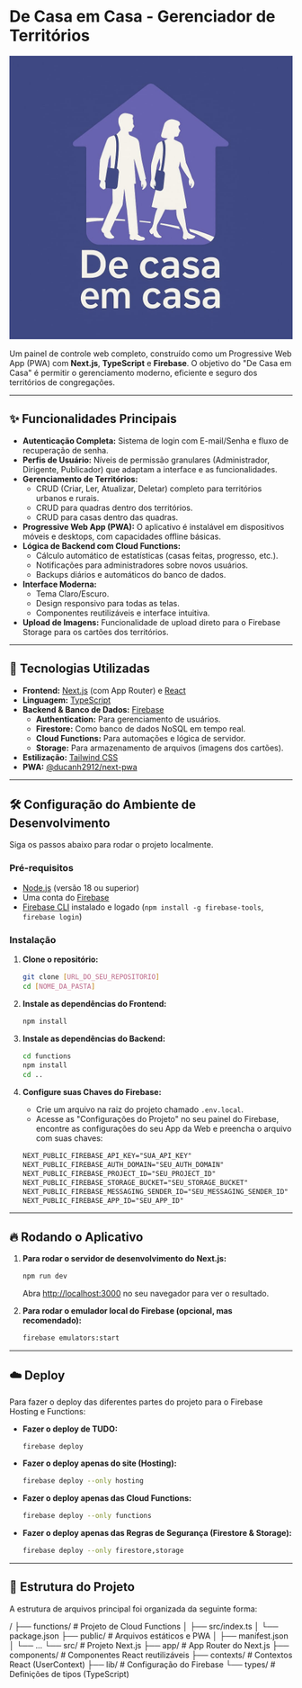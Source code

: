 
#  De Casa em Casa - Gerenciador de Territórios

![Logo do App](public/icon-512x512.jpg)

Um painel de controle web completo, construído como um Progressive Web App (PWA) com **Next.js**, **TypeScript** e **Firebase**. O objetivo do "De Casa em Casa" é permitir o gerenciamento moderno, eficiente e seguro dos territórios de congregações.

---

## ✨ Funcionalidades Principais

*   **Autenticação Completa:** Sistema de login com E-mail/Senha e fluxo de recuperação de senha.
*   **Perfis de Usuário:** Níveis de permissão granulares (Administrador, Dirigente, Publicador) que adaptam a interface e as funcionalidades.
*   **Gerenciamento de Territórios:**
    *   CRUD (Criar, Ler, Atualizar, Deletar) completo para territórios urbanos e rurais.
    *   CRUD para quadras dentro dos territórios.
    *   CRUD para casas dentro das quadras.
*   **Progressive Web App (PWA):** O aplicativo é instalável em dispositivos móveis e desktops, com capacidades offline básicas.
*   **Lógica de Backend com Cloud Functions:**
    *   Cálculo automático de estatísticas (casas feitas, progresso, etc.).
    *   Notificações para administradores sobre novos usuários.
    *   Backups diários e automáticos do banco de dados.
*   **Interface Moderna:**
    *   Tema Claro/Escuro.
    *   Design responsivo para todas as telas.
    *   Componentes reutilizáveis e interface intuitiva.
*   **Upload de Imagens:** Funcionalidade de upload direto para o Firebase Storage para os cartões dos territórios.

---

## 🚀 Tecnologias Utilizadas

*   **Frontend:** [Next.js](https://nextjs.org/) (com App Router) e [React](https://react.dev/)
*   **Linguagem:** [TypeScript](https://www.typescriptlang.org/)
*   **Backend & Banco de Dados:** [Firebase](https://firebase.google.com/)
    *   **Authentication:** Para gerenciamento de usuários.
    *   **Firestore:** Como banco de dados NoSQL em tempo real.
    *   **Cloud Functions:** Para automações e lógica de servidor.
    *   **Storage:** Para armazenamento de arquivos (imagens dos cartões).
*   **Estilização:** [Tailwind CSS](https://tailwindcss.com/)
*   **PWA:** [@ducanh2912/next-pwa](https://www.npmjs.com/package/@ducanh2912/next-pwa)

---

## 🛠️ Configuração do Ambiente de Desenvolvimento

Siga os passos abaixo para rodar o projeto localmente.

### Pré-requisitos

*   [Node.js](https://nodejs.org/) (versão 18 ou superior)
*   Uma conta do [Firebase](https://firebase.google.com/)
*   [Firebase CLI](https://firebase.google.com/docs/cli) instalado e logado (`npm install -g firebase-tools`, `firebase login`)

### Instalação

1.  **Clone o repositório:**
    ```bash
    git clone [URL_DO_SEU_REPOSITORIO]
    cd [NOME_DA_PASTA]
    ```

2.  **Instale as dependências do Frontend:**
    ```bash
    npm install
    ```

3.  **Instale as dependências do Backend:**
    ```bash
    cd functions
    npm install
    cd ..
    ```

4.  **Configure suas Chaves do Firebase:**
    *   Crie um arquivo na raiz do projeto chamado `.env.local`.
    *   Acesse as "Configurações do Projeto" no seu painel do Firebase, encontre as configurações do seu App da Web e preencha o arquivo com suas chaves:
      ```env
      NEXT_PUBLIC_FIREBASE_API_KEY="SUA_API_KEY"
      NEXT_PUBLIC_FIREBASE_AUTH_DOMAIN="SEU_AUTH_DOMAIN"
      NEXT_PUBLIC_FIREBASE_PROJECT_ID="SEU_PROJECT_ID"
      NEXT_PUBLIC_FIREBASE_STORAGE_BUCKET="SEU_STORAGE_BUCKET"
      NEXT_PUBLIC_FIREBASE_MESSAGING_SENDER_ID="SEU_MESSAGING_SENDER_ID"
      NEXT_PUBLIC_FIREBASE_APP_ID="SEU_APP_ID"
      ```

---

## 🔥 Rodando o Aplicativo

1.  **Para rodar o servidor de desenvolvimento do Next.js:**
    ```bash
    npm run dev
    ```
    Abra [http://localhost:3000](http://localhost:3000) no seu navegador para ver o resultado.

2.  **Para rodar o emulador local do Firebase (opcional, mas recomendado):**
    ```bash
    firebase emulators:start
    ```

---

## ☁️ Deploy

Para fazer o deploy das diferentes partes do projeto para o Firebase Hosting e Functions:

*   **Fazer o deploy de TUDO:**
    ```bash
    firebase deploy
    ```

*   **Fazer o deploy apenas do site (Hosting):**
    ```bash
    firebase deploy --only hosting
    ```

*   **Fazer o deploy apenas das Cloud Functions:**
    ```bash
    firebase deploy --only functions
    ```

*   **Fazer o deploy apenas das Regras de Segurança (Firestore & Storage):**
    ```bash
    firebase deploy --only firestore,storage
    ```

---

## 📂 Estrutura do Projeto

A estrutura de arquivos principal foi organizada da seguinte forma:

/
├── functions/ # Projeto de Cloud Functions
│ ├── src/index.ts
│ └── package.json
├── public/ # Arquivos estáticos e PWA
│ ├── manifest.json
│ └── ...
└── src/ # Projeto Next.js
├── app/ # App Router do Next.js
├── components/ # Componentes React reutilizáveis
├── contexts/ # Contextos React (UserContext)
├── lib/ # Configuração do Firebase
└── types/ # Definições de tipos (TypeScript)
